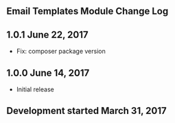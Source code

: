 Email Templates Module Change Log
---------------------------------

1.0.1 June 22, 2017
-------------------
* Fix: composer package version

1.0.0 June 14, 2017
-------------------
* Initial release

Development started March 31, 2017
---------------------------------
